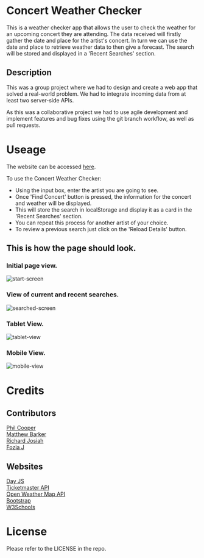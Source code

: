 # Concert Weather Checker

This is a weather checker app that allows the user to check the weather for an upcoming concert they are attending. The data received will firstly gather the date and place for the artist's concert. In turn we can use the date and place to retrieve weather data to then give a forecast.
The search will be stored and displayed in a 'Recent Searches' section.

## Description

This was a group project where we had to design and create a web app that solved a real-world problem. We had to integrate incoming data from at least two server-side APIs.

As this was a collaborative project we had to use agile development and implement features and bug fixes using the git branch workflow, as well as pull requests.

# Useage

The website can be accessed [here](https://philc7.github.io/is-it-dry/).

To use the Concert Weather Checker:

- Using the input box, enter the artist you are going to see.
- Once 'Find Concert' button is pressed, the information for the concert and weather will be displayed.
- This will store the search in localStorage and display it as a card in the 'Recent Searches' section.
- You can repeat this process for another artist of your choice.
- To review a previous search just click on the 'Reload Details' button.

## This is how the page should look.

### Initial page view.

![start-screen](./assets/images/01-initial-screen.png)

### View of current and recent searches.

![searched-screen](./assets/images/02-search-history.png)

### Tablet View.

![tablet-view](./assets/images/03-tablet-view.png)

### Mobile View.

![mobile-view](./assets/images/04-mobile-view.png)

# Credits

## Contributors

[Phil Cooper](https://github.com/PhilC7)<br>
[Matthew Barker](https://github.com/mbarkz)<br>
[Richard Josiah](https://github.com/Richard105247908)<br>
[Fozia J](https://github.com/fj010101)

## Websites

[Day JS](https://day.js.org/) <br>
[Ticketmaster API](https://developer.ticketmaster.com)<br>
[Open Weather Map API](https://openweathermap.org/guide) <br>
[Bootstrap](https://getbootstrap.com/) <br>
[W3Schools](https://www.w3schools.com/)

# License

Please refer to the LICENSE in the repo.
